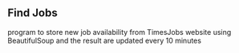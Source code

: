 ## Find Jobs 
program to store new job availability from TimesJobs website using BeautifulSoup and the result are updated every 10 minutes
